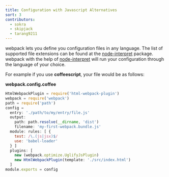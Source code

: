 ```yaml
---
title: Configuration with Javascript Alternatives
sort: 3
contributors:
  - sokra
  - skipjack
  - tarang9211
---
```


webpack lets you define you configuration files in any language. The list of supported file extensions can be found at the [node-interpret](https://github.com/js-cli/js-interpret) package. webpack with the help of [node-interpret](https://github.com/js-cli/js-interpret) will run your configuration through the language of your choice.

For example if you use **coffeescript**, your file would be as follows:

**webpack.config.coffee**

```javascript
HtmlWebpackPlugin = require('html-webpack-plugin')
webpack = require('webpack')
path = require('path')
config =
  entry: './path/to/my/entry/file.js'
  output:
    path: path.resolve(__dirname, 'dist')
    filename: 'my-first-webpack.bundle.js'
  module: rules: [ {
    test: /\.(js|jsx)$/
    use: 'babel-loader'
  } ]
  plugins: [
    new (webpack.optimize.UglifyJsPlugin)
    new HtmlWebpackPlugin(template: './src/index.html')
  ]
module.exports = config
```
